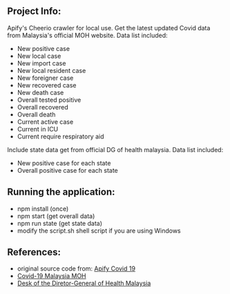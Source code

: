 ## Project Info:

Apify's Cheerio crawler for local use. Get the latest updated Covid data from Malaysia's official MOH website. Data list included:

- New positive case
- New local case
- New import case
- New local resident case
- New foreigner case
- New recovered case
- New death case
- Overall tested positive
- Overall recovered
- Overall death
- Current active case
- Current in ICU
- Current require respiratory aid

Include state data get from official DG of health malaysia. Data list included:

- New positive case for each state
- Overall positive case for each state

## Running the application:

- npm install (once)
- npm start (get overall data)
- npm run state (get state data)
- modify the script.sh shell script if you are using Windows

## References:

- original source code from: [Apify Covid 19](https://github.com/apify/covid-19/tree/master/malaysia)
- [Covid-19 Malaysia MOH](http://covid-19.moh.gov.my/)
- [Desk of the Diretor-General of Health Malaysia](https://kpkesihatan.com/)
